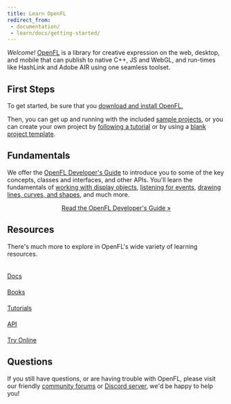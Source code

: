 ```yaml
---
title: Learn OpenFL
redirect_from:
 - documentation/
 - learn/docs/getting-started/
---
```


_Welcome!_ [OpenFL](/) is a library for creative expression on the web, desktop, and mobile that can publish to native C++, JS and WebGL, and run-times like HashLink and Adobe AIR using one seamless toolset.

## First Steps

To get started, be sure that you [download and install OpenFL.](/download/)

Then, you can get up and running with the included [sample projects](docs/command-line-tools/samples/), or you can create your own project by [following a tutorial](http://localhost:4000/learn/haxelib/tutorials/) or by using a [blank project template](docs/command-line-tools/create-new-project/).

## Fundamentals

We offer the [OpenFL Developer's Guide](https://books.openfl.org/openfl-developers-guide/) to introduce you to some of the key concepts, classes and interfaces, and other APIs. You'll learn the fundamentals of [working with display objects](https://books.openfl.org/openfl-developers-guide/display-programming/), [listening for events](https://books.openfl.org/openfl-developers-guide/handling-events/), [drawing lines, curves, and shapes](https://books.openfl.org/openfl-developers-guide/using-the-drawing-api/), and much more.

<p style="text-align:center"><a href="https://books.openfl.org/openfl-developers-guide/" target="_blank" class="btn btn-info" role="button">Read the OpenFL Developer's Guide &raquo;</a></p>

## Resources

There's much more to explore in OpenFL's wide variety of learning resources.

<style>
a.large-btn {
	width: 110px;
	height: 110px;
	margin: 4px 12px 12px 0;
}
a.large-btn .glyphicon {
	display: block;
	font-size: 40px;
	padding: 10px;
}
</style>

<a href="/learn/docs/" class="btn btn-default btn-lg text-center large-btn" role="button">
	<span class="glyphicon glyphicon-file"></span>
	Docs
</a>
<a href="/learn/books/" class="btn btn-default btn-lg text-center large-btn" role="button">
	<span class="glyphicon glyphicon-book"></span>
	Books
</a>
<a href="/learn/tutorials/" class="btn btn-default btn-lg text-center large-btn" role="button">
	<span class="glyphicon glyphicon-apple"></span>
	Tutorials
</a>
<a href="https://api.openfl.org" class="btn btn-default btn-lg text-center large-btn" role="button">
	<span class="glyphicon glyphicon-list-alt"></span>
	API
</a>
<a href="http://try.openfl.org" class="btn btn-default btn-lg text-center large-btn" target="_blank" role="button">
	<span class="glyphicon glyphicon-globe"></span>
	Try Online
</a>

## Questions

If you still have questions, or are having trouble with OpenFL, please visit our friendly [community forums](https://community.openfl.org) or [Discord server](https://discord.gg/tDgq8EE), we'd be happy to help you!
